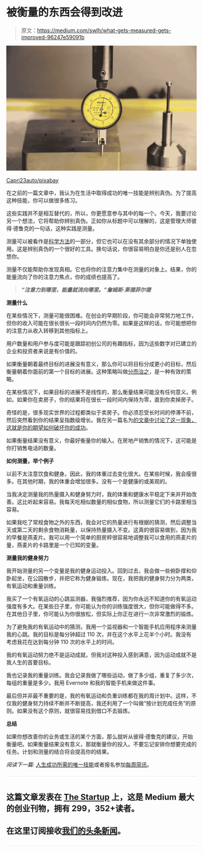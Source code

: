 # 被衡量的东西会得到改进

> 原文：<https://medium.com/swlh/what-gets-measured-gets-improved-96247e59091b>

![](img/069c30d68af2f5281195a4caa7e2ffc1.png)

[Capri23auto/pixabay](https://pixabay.com/en/gauge-button-probe-keys-measure-3081407/)

在之前的一篇文章中，我认为在生活中取得成功的唯一技能是辨别真伪。为了提高这种技能，你可以做很多练习。

这些实践并不是相互替代的，所以，你更愿意参与其中的每一个。今天，我要讨论另一个想法，它将帮助你辨别真伪。正如你从标题中可以理解的，这是管理大师彼得·德鲁克的一句话，这种实践是测量。

测量可以被看作是[科学方法](https://ideavisionaction.com/personal-development/how-to-eliminate-the-stress-while-working-towards-your-goals/)的一部分，但它也可以在没有其余部分的情况下单独使用。这是辨别真伪的一个很好的工具。换句话说，你很容易明白是你还是别人在忽悠你。

测量不仅能帮助你发现真相。它也将你的注意力集中在测量的对象上。结果，你的能量流向了你的注意力焦点，你的成绩也提高了。

> ***“注意力到哪里，能量就流向哪里。”詹姆斯·莱德菲尔德***

**测量什么**

在某些情况下，测量可能很困难。在创业的早期阶段，你可能会非常努力地工作，但你的收入可能在很长很长一段时间内仍然为零。如果是这样的话，你可能想把你的注意力从收入转移到其他指标上。

用户数量和用户参与度可能是跟踪初创公司的有趣指标，因为这些数字对已建立的企业和投资者来说是有价值的。

如果衡量朝着最终目标的进展没有意义，那么你可以将目标分成更小的目标，然后衡量朝着你面前的第一个目标的进展。这种策略叫做[分而治之](https://ideavisionaction.com/personal-development/how-to-tackle-overwhelming-challenges-effectively/)，是一种有效的策略。

在某些情况下，如果目标的进展不是线性的，那么衡量结果可能没有任何意义。例如，如果你在卖房子，你的结果将在很长一段时间内保持为零，直到你卖掉房子。

奇怪的是，很多现实世界的过程都类似于卖房子。你必须忍受长时间的停滞不前，然后突然看到你的结果呈指数级增长。我在另一篇名为[的文章中讨论了这一现象，这就是你的期望如何破坏你的成功](https://ideavisionaction.com/personal-development/this-is-how-your-expectations-sabotage-your-success/)。

如果衡量结果没有意义，你最好衡量你的输入。在房地产销售的情况下，这可能是你打销售电话的数量。

**如何测量，举个例子**

以前不太注意饮食和健身。因此，我的体重过去变化很大。在某些时候，我会瘦很多。在其他时期，我的体重会增加很多。没有一个是健康的或美观的。

当我决定测量我的热量摄入和健身努力时，我的体重和健康水平稳定下来并开始改善。这比听起来容易。我每天吃相似数量的相似食物，所以测量它们的卡路里相当容易。

如果我吃了常规食物之外的东西，我会对它的热量进行有根据的猜测，然后调整当天或第二天的剩余食物消耗量，以保持热量摄入不变。这真的很容易做到，因为我的早餐是燕麦片。我可以用一个简单的厨房秤很容易地调整我可以食用的燕麦片的量，燕麦片的卡路里是一个已知的变量。

**测量我的健身努力**

我开始测量的另一个变量是我的健身运动投入。回到过去，我会做一些俯卧撑和仰卧起坐，在公园散步，并把它称为健身锻炼。现在，我把我的健身努力分为两类，有氧运动和重量训练。

我买了一个有氧运动的心跳监测器，我强烈推荐，因为你永远不知道你的有氧运动强度有多大。在某些日子里，你可能认为你的训练强度很大，但你可能做得不多。在其他日子里，你可能认为你很放松，但实际上你正在进行一次非常激烈的锻炼。

为了避免我的有氧运动中的猜测，我用一个监视器和一个智能手机应用程序来测量我的心跳。我的目标是每分钟超过 110 次，并在这个水平上花半个小时。我没有考虑我花在达到每分钟 110 次的水平上的时间。

我的有氧运动努力绝不是运动成就，但我对这种投入感到满意，因为运动成就不是我人生的首要目标。

我也记录我的重量训练。我会记录我做了哪些运动，做了多少组，重复了多少次，每组的重量是多少。我用 Evernote 和我的智能手机来做这件事。

最后但并非最不重要的是，我的有氧运动和负重训练都在我的周计划中。这样，不仅我的健身努力持续不断并不断提高，我还利用了一个叫做“按计划完成任务”的原则。如果没有这个原则，就很容易找到借口不去锻炼。

**总结**

如果你想改善你的业务或生活的某个方面，那么就听从彼得·德鲁克的建议，开始衡量吧。如果衡量结果没有意义，那就衡量你的投入。不要忘记安排你想要完成的任务。计划和测量的结合将会提高你的结果。

*阅读下一篇:* [人生成功所需的唯一技能](https://ideavisionaction.com/personal-development/the-only-skill-you-need-to-succeed-in-life/)或者报名参加[每周简讯](https://ideavisionaction.com/email-newsletter/)。

![](img/731acf26f5d44fdc58d99a6388fe935d.png)

## 这篇文章发表在 [The Startup](https://medium.com/swlh) 上，这是 Medium 最大的创业刊物，拥有 299，352+读者。

## 在这里订阅接收[我们的头条新闻](http://growthsupply.com/the-startup-newsletter/)。

![](img/731acf26f5d44fdc58d99a6388fe935d.png)